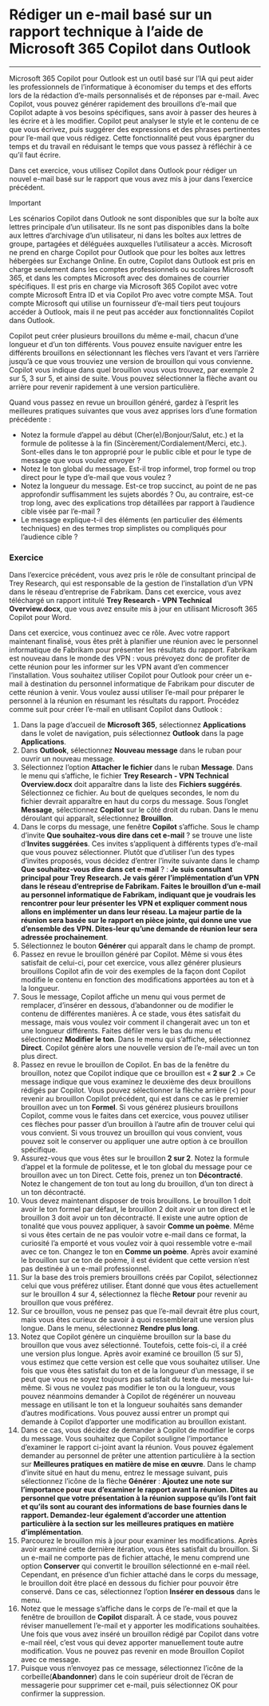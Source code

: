 
# Rédiger un e-mail basé sur un rapport technique à l’aide de Microsoft 365 Copilot dans Outlook
---
Microsoft 365 Copilot pour Outlook est un outil basé sur l’IA qui peut aider les professionnels de l’informatique à économiser du temps et des efforts lors de la rédaction d’e-mails personnalisés et de réponses par e-mail. Avec Copilot, vous pouvez générer rapidement des brouillons d’e-mail que Copilot adapte à vos besoins spécifiques, sans avoir à passer des heures à les écrire et à les modifier. Copilot peut analyser le style et le contenu de ce que vous écrivez, puis suggérer des expressions et des phrases pertinentes pour l’e-mail que vous rédigez. Cette fonctionnalité peut vous épargner du temps et du travail en réduisant le temps que vous passez à réfléchir à ce qu’il faut écrire.

Dans cet exercice, vous utilisez Copilot dans Outlook pour rédiger un nouvel e-mail basé sur le rapport que vous avez mis à jour dans l’exercice précédent.

> [!IMPORTANT]
>  Les scénarios Copilot dans Outlook ne sont disponibles que sur la boîte aux lettres principale d’un utilisateur. Ils ne sont pas disponibles dans la boîte aux lettres d’archivage d’un utilisateur, ni dans les boîtes aux lettres de groupe, partagées et déléguées auxquelles l’utilisateur a accès. Microsoft ne prend en charge Copilot pour Outlook que pour les boîtes aux lettres hébergées sur Exchange Online. En outre, Copilot dans Outlook est pris en charge seulement dans les comptes professionnels ou scolaires Microsoft 365, et dans les comptes Microsoft avec des domaines de courrier spécifiques. Il est pris en charge via Microsoft 365 Copilot avec votre compte Microsoft Entra ID et via Copilot Pro avec votre compte MSA. Tout compte Microsoft qui utilise un fournisseur d’e-mail tiers peut toujours accéder à Outlook, mais il ne peut pas accéder aux fonctionnalités Copilot dans Outlook.

Copilot peut créer plusieurs brouillons du même e-mail, chacun d’une longueur et d’un ton différents. Vous pouvez ensuite naviguer entre les différents brouillons en sélectionnant les flèches vers l’avant et vers l’arrière jusqu’à ce que vous trouviez une version de brouillon qui vous convienne. Copilot vous indique dans quel brouillon vous vous trouvez, par exemple 2 sur 5, 3 sur 5, et ainsi de suite. Vous pouvez sélectionner la flèche avant ou arrière pour revenir rapidement à une version particulière.

Quand vous passez en revue un brouillon généré, gardez à l’esprit les meilleures pratiques suivantes que vous avez apprises lors d’une formation précédente :

- Notez la formule d’appel au début (Cher(e)/Bonjour/Salut, etc.) et la formule de politesse à la fin (Sincèrement/Cordialement/Merci, etc.). Sont-elles dans le ton approprié pour le public cible et pour le type de message que vous voulez envoyer ?
- Notez le ton global du message. Est-il trop informel, trop formel ou trop direct pour le type d’e-mail que vous voulez ?
- Notez la longueur du message. Est-ce trop succinct, au point de ne pas approfondir suffisamment les sujets abordés ? Ou, au contraire, est-ce trop long, avec des explications trop détaillées par rapport à l’audience cible visée par l’e-mail ? 
- Le message explique-t-il des éléments (en particulier des éléments techniques) en des termes trop simplistes ou compliqués pour l’audience cible ?

### Exercice

Dans l’exercice précédent, vous avez pris le rôle de consultant principal de Trey Research, qui est responsable de la gestion de l’installation d’un VPN dans le réseau d’entreprise de Fabrikam. Dans cet exercice, vous avez téléchargé un rapport intitulé **Trey Research - VPN Technical Overview.docx**, que vous avez ensuite mis à jour en utilisant Microsoft 365 Copilot pour Word.

Dans cet exercice, vous continuez avec ce rôle. Avec votre rapport maintenant finalisé, vous êtes prêt à planifier une réunion avec le personnel informatique de Fabrikam pour présenter les résultats du rapport. Fabrikam est nouveau dans le monde des VPN : vous prévoyez donc de profiter de cette réunion pour les informer sur les VPN avant d’en commencer l’installation. Vous souhaitez utiliser Copilot pour Outlook pour créer un e-mail à destination du personnel informatique de Fabrikam pour discuter de cette réunion à venir. Vous voulez aussi utiliser l’e-mail pour préparer le personnel à la réunion en résumant les résultats du rapport. Procédez comme suit pour créer l’e-mail en utilisant Copilot dans Outlook :

1. Dans la page d’accueil de **Microsoft 365**, sélectionnez **Applications** dans le volet de navigation, puis sélectionnez **Outlook** dans la page **Applications**.
1. Dans **Outlook**, sélectionnez **Nouveau message** dans le ruban pour ouvrir un nouveau message.
1. Sélectionnez l’option **Attacher le fichier** dans le ruban **Message**. Dans le menu qui s’affiche, le fichier **Trey Research - VPN Technical Overview.docx** doit apparaître dans la liste des **Fichiers suggérés**. Sélectionnez ce fichier. Au bout de quelques secondes, le nom du fichier devrait apparaître en haut du corps du message. Sous l’onglet **Message**, sélectionnez **Copilot** sur le côté droit du ruban. Dans le menu déroulant qui apparaît, sélectionnez **Brouillon**.
1. Dans le corps du message, une fenêtre **Copilot** s’affiche. Sous le champ d’invite **Que souhaitez-vous dire dans cet e-mail** ? se trouve une liste d’**Invites suggérées**. Ces invites s’appliquent à différents types d’e-mail que vous pouvez sélectionner. Plutôt que d’utiliser l’un des types d’invites proposés, vous décidez d’entrer l’invite suivante dans le champ **Que souhaitez-vous dire dans cet e-mail** ? : **Je suis consultant principal pour Trey Research. Je vais gérer l’implémentation d’un VPN dans le réseau d’entreprise de Fabrikam. Faites le brouillon d’un e-mail au personnel informatique de Fabrikam, indiquant que je voudrais les rencontrer pour leur présenter les VPN et expliquer comment nous allons en implémenter un dans leur réseau. La majeur partie de la réunion sera basée sur le rapport en pièce jointe, qui donne une vue d’ensemble des VPN. Dites-leur qu’une demande de réunion leur sera adressée prochainement**.
1. Sélectionnez le bouton **Générer** qui apparaît dans le champ de prompt.
1. Passez en revue le brouillon généré par Copilot. Même si vous êtes satisfait de celui-ci, pour cet exercice, vous allez générer plusieurs brouillons Copilot afin de voir des exemples de la façon dont Copilot modifie le contenu en fonction des modifications apportées au ton et à la longueur.
1. Sous le message, Copilot affiche un menu qui vous permet de remplacer, d’insérer en dessous, d’abandonner ou de modifier le contenu de différentes manières. À ce stade, vous êtes satisfait du message, mais vous voulez voir comment il changerait avec un ton et une longueur différents. Faites défiler vers le bas du menu et sélectionnez **Modifier le ton**. Dans le menu qui s’affiche, sélectionnez **Direct**. Copilot génère alors une nouvelle version de l’e-mail avec un ton plus direct. 
1. Passez en revue le brouillon de Copilot. En bas de la fenêtre du brouillon, notez que Copilot indique que ce brouillon est « **2 sur 2** .» Ce message indique que vous examinez le deuxième des deux brouillons rédigés par Copilot. Vous pouvez sélectionner la flèche arrière (<) pour revenir au brouillon Copilot précédent, qui est dans ce cas le premier brouillon avec un ton **Formel**. Si vous générez plusieurs brouillons Copilot, comme vous le faites dans cet exercice, vous pouvez utiliser ces flèches pour passer d’un brouillon à l’autre afin de trouver celui qui vous convient. Si vous trouvez un brouillon qui vous convient, vous pouvez soit le conserver ou appliquer une autre option à ce brouillon spécifique. 
1. Assurez-vous que vous êtes sur le brouillon **2 sur 2**. Notez la formule d’appel et la formule de politesse, et le ton global du message pour ce brouillon avec un ton Direct. Cette fois, prenez un ton **Décontracté**. Notez le changement de ton tout au long du brouillon, d’un ton direct à un ton décontracté. 
1. Vous devez maintenant disposer de trois brouillons. Le brouillon 1 doit avoir le ton formel par défaut, le brouillon 2 doit avoir un ton direct et le brouillon 3 doit avoir un ton décontracté. Il existe une autre option de tonalité que vous pouvez appliquer, à savoir **Comme un poème**. Même si vous êtes certain de ne pas vouloir votre e-mail dans ce format, la curiosité l’a emporté et vous voulez voir à quoi ressemble votre e-mail avec ce ton. Changez le ton en **Comme un poème**. Après avoir examiné le brouillon sur ce ton de poème, il est évident que cette version n’est pas destinée à un e-mail professionnel. 
1. Sur la base des trois premiers brouillons créés par Copilot, sélectionnez celui que vous préférez utiliser. Étant donné que vous êtes actuellement sur le brouillon 4 sur 4, sélectionnez la flèche **Retour** pour revenir au brouillon que vous préférez. 
1. Sur ce brouillon, vous ne pensez pas que l’e-mail devrait être plus court, mais vous êtes curieux de savoir à quoi ressemblerait une version plus longue. Dans le menu, sélectionnez **Rendre plus long**.
1. Notez que Copilot génère un cinquième brouillon sur la base du brouillon que vous avez sélectionné. Toutefois, cette fois-ci, il a créé une version plus longue. Après avoir examiné ce brouillon (5 sur 5), vous estimez que cette version est celle que vous souhaitez utiliser. Une fois que vous êtes satisfait du ton et de la longueur d’un message, il se peut que vous ne soyez toujours pas satisfait du texte du message lui-même. Si vous ne voulez pas modifier le ton ou la longueur, vous pouvez néanmoins demander à Copilot de régénérer un nouveau message en utilisant le ton et la longueur souhaités sans demander d’autres modifications. Vous pouvez aussi entrer un prompt qui demande à Copilot d’apporter une modification au brouillon existant.
1. Dans ce cas, vous décidez de demander à Copilot de modifier le corps du message. Vous souhaitez que Copilot souligne l’importance d’examiner le rapport ci-joint avant la réunion. Vous pouvez également demander au personnel de prêter une attention particulière à la section sur **Meilleures pratiques en matière de mise en œuvre**. Dans le champ d’invite situé en haut du menu, entrez le message suivant, puis sélectionnez l’icône de la flèche **Générer** : **Ajoutez une note sur l’importance pour eux d’examiner le rapport avant la réunion. Dites au personnel que votre présentation à la réunion suppose qu’ils l’ont fait et qu’ils sont au courant des informations de base fournies dans le rapport. Demandez-leur également d’accorder une attention particulière à la section sur les meilleures pratiques en matière d’implémentation**.
1. Parcourez le brouillon mis à jour pour examiner les modifications. Après avoir examiné cette dernière itération, vous êtes satisfait du brouillon. Si un e-mail ne comporte pas de fichier attaché, le menu comprend une option **Conserver** qui convertit le brouillon sélectionné en e-mail réel. Cependant, en présence d’un fichier attaché dans le corps du message, le brouillon doit être placé en dessous du fichier pour pouvoir être conservé. Dans ce cas, sélectionnez l’option **Insérer en dessous** dans le menu.
1. Notez que le message s’affiche dans le corps de l’e-mail et que la fenêtre de brouillon de **Copilot** disparaît. À ce stade, vous pouvez réviser manuellement l’e-mail et y apporter les modifications souhaitées. Une fois que vous avez inséré un brouillon rédigé par Copilot dans votre e-mail réel, c’est vous qui devez apporter manuellement toute autre modification. Vous ne pouvez pas revenir en mode Brouillon Copilot avec ce message.
1. Puisque vous n’envoyez pas ce message, sélectionnez l’icône de la corbeille(**Abandonner**) dans le coin supérieur droit de l’écran de messagerie pour supprimer cet e-mail, puis sélectionnez OK pour confirmer la suppression.
